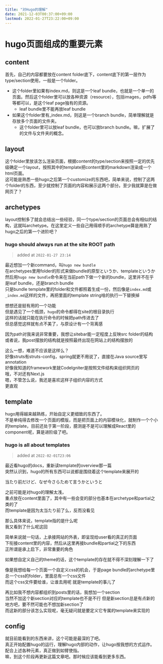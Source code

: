 ```yaml
---
title: "对Hugo的理解"
date: 2021-12-03T00:37:00+09:00
lastmod: 2022-01-27T23:22:00+09:00
---
```


# hugo页面组成的重要元素

## content

首先，自己的内容都要放在content folder底下，content底下的第一层作为type/section使用，一般是一个folder。  

- 这个folder里如果有index.md，则这是一个leaf bundle，也就是一个单一的页面。然后这个folder里可以放各种资源（resource），包括images，pdfs等等都可以，是这个leaf page独有的资源。
    - leaf bundle里不能再放leaf bundle
- 如果这个folder里有_index.md，则这是一个branch bundle，简单理解就是存放多个页面的文件夹。
    - 这个folder里可以放leaf bundle，也可以放branch bundle。嘛，扩展了的文件与文件夹的概念。

## layout

这个folder里放该怎么渲染页面，根据content的type/section来按照一定的优先级确定一个layout，按照其中的template把content里的markdown渲染成一个html页面。  
这可能是熟悉一些hugo之后第一个customize的东西吧，简单来说，控制了这两个folder的东西，至少就控制了页面的内容和展示这两个部分。至少我就算是在做网页了？


## archetypes

layout控制多了就会总结出一些经验，同一个type/section的页面总会有相似的结构，这就叫archetype。在这里定义一些自己用得顺手的archetype算是用熟了hugo之后的第一个进阶吧？

### hugo should always run at the site ROOT path

> added at `2022-01-27 23:14`

最近想加一个新command，叫`hugo new bundle`  
在archetypes里用folder的形式来做bundle的原型というか、templateというか  
然后用`hugo new bundle`命令来在当前path下做一个新的bundle，这里并不在乎是leaf bundle，还是branch bundle  
只是bundle template里的folder和文件都照着生成一份，然后像是`index.md`或`_index.md`这样的文件，再把里面的template string啥的执行一下替换掉  

想想还是挺有用的一个功能  
但是遇见了一个瓶颈，`hugo`的命令都得在site的根目录执行  
这样的话就只能在执行命令的时候把path传进去了  
但总感觉这样就有点不美了，与原设计有一个背离感

因为path对我来说非常重要，我想让sitebar能一定程度上反映src folder的结构  
或者说，我post摆放的结构就是按照最终出现在网站上的结构摆放的

这么一想，难道不应该是这样么？  
好像struts有struts-config，spring就更不用说了，直接在Java source里写annotation  
好像我知道的framework里就CodeIgniter是按照文件结构来组织网页的  
哦，不对还有Next.js  
嗯，不管怎么说，我还是喜欢这样子组织内容的方式  
更直观


## template

hugo用得越来越熟练，开始自定义更细致的东西了。  
不是单纯得去修改一个页面的模版，而是把页面上的内容模块化，就制作一个个小的template，目前还处于第一阶段，臆测是不是可以理解成React里的component呢，算是进阶级了吧。

### hugo is all about templates

> added at `2022-02-01T23:06`

最近看hugo的docs，重新读template的overview那一篇  
突然认识到，hugo的所有东西可以说都是围绕着这个template来展开的

当たり前だけど、なぜ今さらためて言うかというと  

之前可能是对hugo的理解太浅，  
重点放在content里面了，其中有一些会变的部分也基本在archetype和partial之类的了  
而template是因为太当たり前了么，反而没看见

那么具体来说，template指的是什么呢  
我又看到了什么呢这回

简单来说就一句话，上承接网站的外表，即呈现给user看的真正的页面  
下衔接content里的内容，然后从这里再接bundle和partial之下的东西  
正所谓是承上启下，非常重要的角色

如果想自定义自己的theme的话，这个template的存在就不得不深刻理解一下了

像是我想给每一个页面一个自定义css的机会，于是page bundle的archetype里总一个css的folder，里面总有一个css文件  
而这个css文件要给谁，让谁去用呢
就是template的事儿了

再比如我不想内容都组织到posts里的话，我想加一个section  
当然不加这个新section对应的template也不是不行
但是新section总是有点新的地方吧，要不然可能也不想加新section了  
而这新的部分该怎么实现呢，毫无疑问就是要定义它专属的template来实现的


## config

就目前能看到的东西来讲，这个可能是最深的了吧。  
真正开始配置hugo的运行，理解hugo内部的动作，让hugo按我想的方式运作。配合上述各种元素，真正做到如臂使指。  
嘛，到这个阶段再更新这篇文章吧。那时候应该能看到更多东西。

